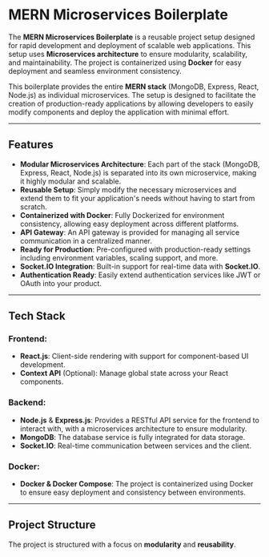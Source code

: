 # MERN Microservices Boilerplate

The **MERN Microservices Boilerplate** is a reusable project setup designed for rapid development and deployment of scalable web applications. This setup uses **Microservices architecture** to ensure modularity, scalability, and maintainability. The project is containerized using **Docker** for easy deployment and seamless environment consistency.

This boilerplate provides the entire **MERN stack** (MongoDB, Express, React, Node.js) as individual microservices. The setup is designed to facilitate the creation of production-ready applications by allowing developers to easily modify components and deploy the application with minimal effort.

---

## Features

- **Modular Microservices Architecture**: Each part of the stack (MongoDB, Express, React, Node.js) is separated into its own microservice, making it highly modular and scalable.
- **Reusable Setup**: Simply modify the necessary microservices and extend them to fit your application's needs without having to start from scratch.
- **Containerized with Docker**: Fully Dockerized for environment consistency, allowing easy deployment across different platforms.
- **API Gateway**: An API gateway is provided for managing all service communication in a centralized manner.
- **Ready for Production**: Pre-configured with production-ready settings including environment variables, scaling support, and more.
- **Socket.IO Integration**: Built-in support for real-time data with **Socket.IO**.
- **Authentication Ready**: Easily extend authentication services like JWT or OAuth into your product.

---

## Tech Stack

### Frontend:
- **React.js**: Client-side rendering with support for component-based UI development.
- **Context API** (Optional): Manage global state across your React components.

### Backend:
- **Node.js** & **Express.js**: Provides a RESTful API service for the frontend to interact with, with a microservices architecture to ensure modularity.
- **MongoDB**: The database service is fully integrated for data storage.
- **Socket.IO**: Real-time communication between services and the client.

### Docker:
- **Docker & Docker Compose**: The project is containerized using Docker to ensure easy deployment and consistency between environments.

---

## Project Structure

The project is structured with a focus on **modularity** and **reusability**.

